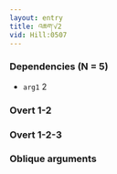 ```yaml
---
layout: entry
title: འཆག་√2
vid: Hill:0507
---
```

### Dependencies (N = 5)
* `arg1` 2


### Overt 1-2


### Overt 1-2-3


### Oblique arguments

